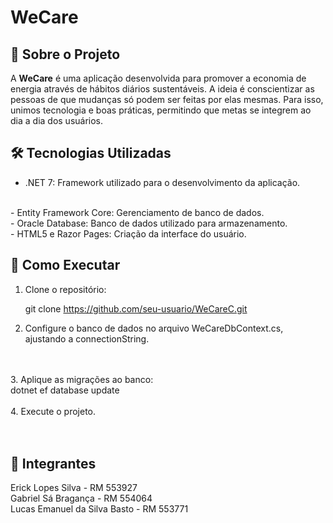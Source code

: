 <h1>WeCare</h1>


<h2>📖 Sobre o Projeto</h2>


A <strong>WeCare</strong> é uma aplicação desenvolvida para promover a economia de energia através de hábitos diários sustentáveis. A ideia é conscientizar as pessoas de que mudanças só podem ser feitas por elas mesmas. Para isso, unimos tecnologia e boas práticas, permitindo que metas se integrem ao dia a dia dos usuários.



<h2>🛠️ Tecnologias Utilizadas</h2>

- .NET 7: Framework utilizado para o desenvolvimento da aplicação.
<br>
- Entity Framework Core: Gerenciamento de banco de dados.
  <br>
- Oracle Database: Banco de dados utilizado para armazenamento.
  <br>
- HTML5 e Razor Pages: Criação da interface do usuário.
<br>



<h2>🚀 Como Executar</h2>


1. Clone o repositório:

   
   git clone https://github.com/seu-usuario/WeCareC.git


2. Configure o banco de dados no arquivo WeCareDbContext.cs, ajustando a connectionString.
<br>
<br>
3. Aplique as migrações ao banco:
<br>
dotnet ef database update
<br>
<br>
4. Execute o projeto.
 <br>
<br>
<br>
<h2>👥 Integrantes</h2>



Erick Lopes Silva - RM 553927
<br>
Gabriel Sá Bragança - RM 554064
<br>
Lucas Emanuel da Silva Basto - RM 553771
 
